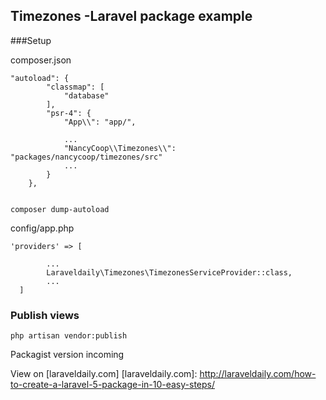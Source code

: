 ## Timezones -Laravel package example

###Setup

composer.json
```
"autoload": {
        "classmap": [
            "database"
        ],
        "psr-4": {
            "App\\": "app/",
            
            ...
            "NancyCoop\\Timezones\\": "packages/nancycoop/timezones/src"
            ...
        }
    },
    
```
```
composer dump-autoload
````

config/app.php
```
'providers' => [

        ...
        Laraveldaily\Timezones\TimezonesServiceProvider::class,
        ...
  ]
```

### Publish views

```
php artisan vendor:publish
```

Packagist version incoming

View on [laraveldaily.com]
[laraveldaily.com]: <http://laraveldaily.com/how-to-create-a-laravel-5-package-in-10-easy-steps/>
